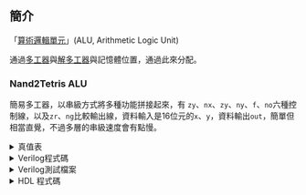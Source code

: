 ## 簡介
「[算術邏輯單元](/docs/knowledge-network-database-repository/算術邏輯單元.md)」(ALU, Arithmetic Logic Unit)

通過[多工器](/docs/knowledge-network-database-repository/多工器.md)與[解多工器](/docs/knowledge-network-database-repository/解多工器.md)與記憶體位置，通過此來分配。

### Nand2Tetris ALU
簡易多工器，以串級方式將多種功能拼接起來，有 `zy`、`nx`、`zy`、`ny`、`f`、`no`六種控制線，以及`zr`、`ng`比較輸出線，資料輸入是16位元的`x`、`y`，資料輸出`out`，簡單但相當直覺，不過多層的串級速度會有點慢。

<details>
<summary>真值表</summary>

| x                | y                | zx  | nx  | zy  | ny  | f   | no  | out              | zr  | ng  |
| ---------------- | ---------------- | --- | --- | --- | --- | --- | --- | ---------------- | --- | --- |
| 0000000000000000 | 1111111111111111 | 1   | 0   | 1   | 0   | 1   | 0   | 0000000000000000 | 1   | 0   |
| 0000000000000000 | 1111111111111111 | 1   | 1   | 1   | 1   | 1   | 1   | 0000000000000001 | 0   | 0   |
| 0000000000000000 | 1111111111111111 | 1   | 1   | 1   | 0   | 1   | 0   | 1111111111111111 | 0   | 1   |
| 0000000000000000 | 1111111111111111 | 0   | 0   | 1   | 1   | 0   | 0   | 0000000000000000 | 1   | 0   |
| 0000000000000000 | 1111111111111111 | 1   | 1   | 0   | 0   | 0   | 0   | 1111111111111111 | 0   | 1   |
| 0000000000000000 | 1111111111111111 | 0   | 0   | 1   | 1   | 0   | 1   | 1111111111111111 | 0   | 1   |
| 0000000000000000 | 1111111111111111 | 1   | 1   | 0   | 0   | 0   | 1   | 0000000000000000 | 1   | 0   |
| 0000000000000000 | 1111111111111111 | 0   | 0   | 1   | 1   | 1   | 1   | 0000000000000000 | 1   | 0   |
| 0000000000000000 | 1111111111111111 | 1   | 1   | 0   | 0   | 1   | 1   | 0000000000000001 | 0   | 0   |
| 0000000000000000 | 1111111111111111 | 0   | 1   | 1   | 1   | 1   | 1   | 0000000000000001 | 0   | 0   |
| 0000000000000000 | 1111111111111111 | 1   | 1   | 0   | 1   | 1   | 1   | 0000000000000000 | 1   | 0   |
| 0000000000000000 | 1111111111111111 | 0   | 0   | 1   | 1   | 1   | 0   | 1111111111111111 | 0   | 1   |
| 0000000000000000 | 1111111111111111 | 1   | 1   | 0   | 0   | 1   | 0   | 1111111111111110 | 0   | 1   |
| 0000000000000000 | 1111111111111111 | 0   | 0   | 0   | 0   | 1   | 0   | 1111111111111111 | 0   | 1   |
| 0000000000000000 | 1111111111111111 | 0   | 1   | 0   | 0   | 1   | 1   | 0000000000000001 | 0   | 0   |
| 0000000000000000 | 1111111111111111 | 0   | 0   | 0   | 1   | 1   | 1   | 1111111111111111 | 0   | 1   |
| 0000000000000000 | 1111111111111111 | 0   | 0   | 0   | 0   | 0   | 0   | 0000000000000000 | 1   | 0   |
| 0000000000000000 | 1111111111111111 | 0   | 1   | 0   | 1   | 0   | 1   | 1111111111111111 | 0   | 1   |
| 0000000000010001 | 0000000000000011 | 1   | 0   | 1   | 0   | 1   | 0   | 0000000000000000 | 1   | 0   |
| 0000000000010001 | 0000000000000011 | 1   | 1   | 1   | 1   | 1   | 1   | 0000000000000001 | 0   | 0   |
| 0000000000010001 | 0000000000000011 | 1   | 1   | 1   | 0   | 1   | 0   | 1111111111111111 | 0   | 1   |
| 0000000000010001 | 0000000000000011 | 0   | 0   | 1   | 1   | 0   | 0   | 0000000000010001 | 0   | 0   |
| 0000000000010001 | 0000000000000011 | 1   | 1   | 0   | 0   | 0   | 0   | 0000000000000011 | 0   | 0   |
| 0000000000010001 | 0000000000000011 | 0   | 0   | 1   | 1   | 0   | 1   | 1111111111101110 | 0   | 1   |
| 0000000000010001 | 0000000000000011 | 1   | 1   | 0   | 0   | 0   | 1   | 1111111111111100 | 0   | 1   |
| 0000000000010001 | 0000000000000011 | 0   | 0   | 1   | 1   | 1   | 1   | 1111111111101111 | 0   | 1   |
| 0000000000010001 | 0000000000000011 | 1   | 1   | 0   | 0   | 1   | 1   | 1111111111111101 | 0   | 1   |
| 0000000000010001 | 0000000000000011 | 0   | 1   | 1   | 1   | 1   | 1   | 0000000000010010 | 0   | 0   |
| 0000000000010001 | 0000000000000011 | 1   | 1   | 0   | 1   | 1   | 1   | 0000000000000100 | 0   | 0   |
| 0000000000010001 | 0000000000000011 | 0   | 0   | 1   | 1   | 1   | 0   | 0000000000010000 | 0   | 0   |
| 0000000000010001 | 0000000000000011 | 1   | 1   | 0   | 0   | 1   | 0   | 0000000000000010 | 0   | 0   |
| 0000000000010001 | 0000000000000011 | 0   | 0   | 0   | 0   | 1   | 0   | 0000000000010100 | 0   | 0   |
| 0000000000010001 | 0000000000000011 | 0   | 1   | 0   | 0   | 1   | 1   | 0000000000001110 | 0   | 0   |
| 0000000000010001 | 0000000000000011 | 0   | 0   | 0   | 1   | 1   | 1   | 1111111111110010 | 0   | 1   |
| 0000000000010001 | 0000000000000011 | 0   | 0   | 0   | 0   | 0   | 0   | 0000000000000001 | 0   | 0   |
| 0000000000010001 | 0000000000000011 | 0   | 1   | 0   | 1   | 0   | 1   | 0000000000010011 | 0   | 0   |

</details>

<details>
<summary>Verilog程式碼</summary>

```verilog
```
</details>

<details>
<summary>Verilog測試檔案</summary>

```verilog
```
</details>

<details>
<summary>HDL 程式碼</summary>

```hdl
// This file is part of www.nand2tetris.org
// and the book "The Elements of Computing Systems"
// by Nisan and Schocken, MIT Press.
// File name: projects/02/ALU.hdl

/**
 * The ALU (Arithmetic Logic Unit).
 * Computes one of the following functions:
 * x+y, x-y, y-x, 0, 1, -1, x, y, -x, -y, !x, !y,
 * x+1, y+1, x-1, y-1, x&y, x|y on two 16-bit inputs,
 * according to 6 input bits denoted zx,nx,zy,ny,f,no.
 * In addition, the ALU computes two 1-bit outputs:
 * if the ALU output == 0, zr is set to 1; otherwise zr is set to 0;
 * if the ALU output < 0, ng is set to 1; otherwise ng is set to 0.
 */

// Implementation: the ALU logic manipulates the x and y inputs
// and operates on the resulting values, as follows:
// if (zx == 1) set x = 0        // 16-bit constant
// if (nx == 1) set x = !x       // bitwise not
// if (zy == 1) set y = 0        // 16-bit constant
// if (ny == 1) set y = !y       // bitwise not
// if (f == 1)  set out = x + y  // integer 2's complement addition
// if (f == 0)  set out = x & y  // bitwise and
// if (no == 1) set out = !out   // bitwise not
// if (out == 0) set zr = 1
// if (out < 0) set ng = 1

CHIP ALU {
    IN
        x[16], y[16],  // 16-bit inputs
        zx, // zero the x input?
        nx, // negate the x input?
        zy, // zero the y input?
        ny, // negate the y input?
        f,  // compute out = x + y (if 1) or x & y (if 0)
        no; // negate the out output?

    OUT
        out[16], // 16-bit output
        zr, // 1 if (out == 0), 0 otherwise
        ng; // 1 if (out < 0),  0 otherwise

    PARTS:
    Mux16(a=x, b[0..15]=false, sel=zx, out=xMuxZero);

    Not16(in=xMuxZero, out=xBar);
    Mux16(a=xMuxZero, b=xBar, sel=nx, out=xMuxxBar);

    Mux16(a=y, b[0..15]=false, sel=zy, out=yMuxZero);

    Not16(in=yMuxZero, out=yBar);
    Mux16(a=yMuxZero, b=yBar, sel=ny, out=yMuxyBar);

    And16(a=xMuxxBar, b=yMuxyBar, out=XAndY);
    Add16(a=xMuxxBar, b=yMuxyBar, out=XAddY);
    Mux16(a=XAndY, b=XAddY, sel=f, out=AndMuxOr);

    Not16(in=AndMuxOr, out=AndMuxOrBar);
    Mux16(a=AndMuxOr, b=AndMuxOrBar, sel=no, out=out, out[0..7]=or8way1, out[8..15]=or8way2, out[15]=and);

    Or8Way(in=or8way1, out=zr1);
    Or8Way(in=or8way2, out=zr2);
    Or(a=zr1, b=zr2, out=zr3);
    Not(in=zr3, out=zr);
    And(a=and, b=true, out=ng);
}

```
</details>
